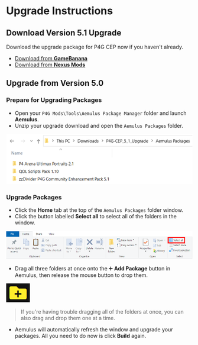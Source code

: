 ﻿# Upgrade Instructions

## Download Version 5.1 Upgrade

Download the upgrade package for P4G CEP now if you haven't already.

* [Download from **GameBanana**](https://gamebanana.com/gamefiles/13256)
* [Download from **Nexus Mods**](https://www.nexusmods.com/persona4golden/mods/11?tab=files)

## Upgrade from Version 5.0

### Prepare for Upgrading Packages
* Open your `P4G Mods\Tools\Aemulus Package Manager` folder and launch **Aemulus**.
* Unzip your upgrade download and open the `Aemulus Packages` folder.

![](img/upgrade/5_1_packages.png)

### Upgrade Packages

* Click the **Home** tab at the top of the `Aemulus Packages` folder window.
* Click the button labelled **Select all** to select all of the folders in the window.

![](img/upgrade/select_all.png)

* Drag all three folders at once onto the ➕ **Add Package** button in Aemulus, then release the mouse button to drop them.

![](img/upgrade/add_package.png)

> If you're having trouble dragging all of the folders at once, you can also drag and drop them one at a time.

* Aemulus will automatically refresh the window and upgrade your packages. All you need to do now is click **Build** again.
